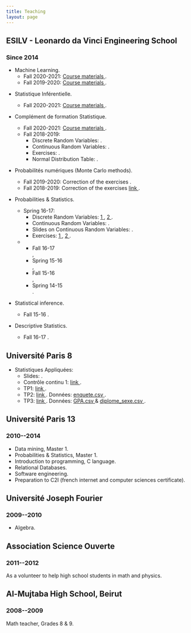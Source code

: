 ```yaml
---
title: Teaching
layout: page
---
```



## ESILV - Leonardo da Vinci Engineering School

### Since 2014

* Machine Learning. 
	+ Fall 2020-2021: <a target="_blank" href="../MLcourse/index.html">Course materials <i class="fa fa-book" aria-hidden="true"></i></a>.
	+ Fall 2019-2020: <a target="_blank" href="../MLcourse19/index.html">Course materials <i class="fa fa-book" aria-hidden="true"></i></a>.
<!-- 	+ Spring 17-18: <a target="_blank" href="../MLcourse/index.html">Course materials <i class="fa fa-book" aria-hidden="true"></i></a>. -->

* Statistique Inférentielle. 
	+ Fall 2020-2021: <a target="_blank" href="../Statinf/index.html">Course materials <i class="fa fa-book" aria-hidden="true"></i></a>.

* Complément de formation Statistique.
	+ Fall 2020-2021:  <a target="_blank" href="../Complement_probabilites_statistique/index.html">Course materials <i class="fa fa-book" aria-hidden="true"></i></a>.
	+ Fall 2018-2019: 
		- Discrete Random Variables: <a target="_blank" href="../documents/Slides_VAdiscrètes_CompStat_A3_ESILV.pdf"><i class="fa fa-file-pdf-o" aria-hidden="true"></i></a>.
		- Continuous Random Variables: <a target="_blank" href="../documents/Slides_VAcontinues_CompStat_A3_ESILV.pdf"><i class="fa fa-file-pdf-o" aria-hidden="true"></i></a>.
		- Exercises: <a target="_blank" href="../documents/TD_CompStat_A3_ESILV.pdf"><i class="fa fa-file-pdf-o" aria-hidden="true"></i></a>.
		- Normal Distribution Table: <a target="_blank" href="../documents/table_loi_normale.pdf"><i class="fa fa-file-pdf-o" aria-hidden="true"></i></a>.

* Probabilités numériques (Monte Carlo methods).
	+ Fall 2019-2020: Correction of the exercises <a target="_blank" href="../documents/Correction_TD_probas_num_2020.pdf"><i class="fa fa-file-pdf-o" aria-hidden="true"></i></a>.
	+ Fall 2018-2019: Correction of the exercises <a target="_blank" href="../documents/Probas_num/Correction_TD.html"> link <i class="fa fa-book" aria-hidden="true"></i></a>.

* Probabilities & Statistics.
	+ <i class="fa fa-hand-peace-o" aria-hidden="true"></i> Spring 16-17: 
		- Discrete Random Variables: <a target="_blank" href="../documents/proba-spring-16-17-1.pdf">1 <i class="fa fa-file-pdf-o" aria-hidden="true"></i></a>, <a target="_blank" href="../documents/proba-spring-16-17-2.pdf">2 <i class="fa fa-file-pdf-o" aria-hidden="true"></i></a>.
		- Continuous Random Variables: <a target="_blank" href="../documents/proba-spring-16-17-3.pdf"><i class="fa fa-file-pdf-o" aria-hidden="true"></i></a>.
		- Slides on Continuous Random Variables: <a target="_blank" href="../documents/slides-lois-continues-16-17.pdf"><i class="fa fa-file-pdf-o" aria-hidden="true"></i></a>.
		- Exercises: <a target="_blank" href="../documents/proba-spring-16-17-td1.pdf">1 <i class="fa fa-file-pdf-o" aria-hidden="true"></i></a>, <a target="_blank" href="../documents/proba-spring-16-17-td2.pdf">2 <i class="fa fa-file-pdf-o" aria-hidden="true"></i></a>.
	+ <ul class="list-inline">
  		<li> Fall 16-17 <a target="_blank" href="../documents/proba-fall-16-17.pdf"><i class="fa fa-file-pdf-o" aria-hidden="true"></i></a></li>,
  		<li>Spring 15-16 <a target="_blank" href="../documents/proba-spring-15-16.pdf"><i class="fa fa-file-pdf-o" aria-hidden="true"></i></a></li>,
  		<li>Fall 15-16 <a target="_blank" href="../documents/proba-fall-15-16.pdf"><i class="fa fa-file-pdf-o" aria-hidden="true"></i></a></li>,
  		<li>Spring 14-15 <a target="_blank" href="../documents/proba-spring-14-15.pdf"><i class="fa fa-file-pdf-o" aria-hidden="true"></i></a></li>.
		</ul>
* Statistical inference.
	+ Fall 15-16 <a target="_blank" href="../documents/stat-inf-fall-15-16.pdf"><i class="fa fa-file-pdf-o" aria-hidden="true"></i></a>.
* Descriptive Statistics.
	+ Fall 16-17 <a target="_blank" href="../documents/stat-desc-fall-16-17.pdf"><i class="fa fa-file-pdf-o" aria-hidden="true"></i></a>.

## Université Paris 8

* Statistiques Appliquées: 
	+ Slides: <a target="_blank" href="../documents/Statistique_appliquee_UP8_1.pdf"> <i class="fa fa-file-pdf-o" aria-hidden="true"></i></a>.
	+ Contrôle continu 1: <a target="_blank" href="../documents/Statistiques_appliquees_CC1.html"> link <i class="fa fa-graduation-cap" aria-hidden="true"></i></a>.
	+ TP1: <a target="_blank" href="../documents/Statistiques_appliquees_TP1.html"> link <i class="fa fa-book" aria-hidden="true"></i></a>.
	+ TP2: <a target="_blank" href="../documents/Statistiques_appliquees_TP2.html"> link <i class="fa fa-book" aria-hidden="true"></i></a>. Données: <a target="_blank" href="../documents/enquete.csv"> enquete.csv <i class="fa fa-table" aria-hidden="true"></i></a>.
	+ TP3: <a target="_blank" href="../documents/Statistiques_appliquees_TP3.html"> link <i class="fa fa-book" aria-hidden="true"></i></a>. Données: <a target="_blank" href="../documents/GPA.csv"> GPA.csv <i class="fa fa-table" aria-hidden="true"></i></a> & <a target="_blank" href="../documents/diplome_sexe.csv"> diplome_sexe.csv <i class="fa fa-table" aria-hidden="true"></i></a>.

## Université Paris 13

### 2010--2014

* Data mining, Master 1.
* Probabilities & Statistics, Master 1.
* Introduction to programming, C language.
* Relational Databases.
* Software engineering.
* Preparation to C2I (french internet and computer sciences certificate).

## Université Joseph Fourier

### 2009--2010

* Algebra.

## Association Science Ouverte

### 2011--2012

As a volunteer to help high school students in math and physics.

## Al-Mujtaba High School, Beirut

### 2008--2009

Math teacher, Grades 8 & 9.